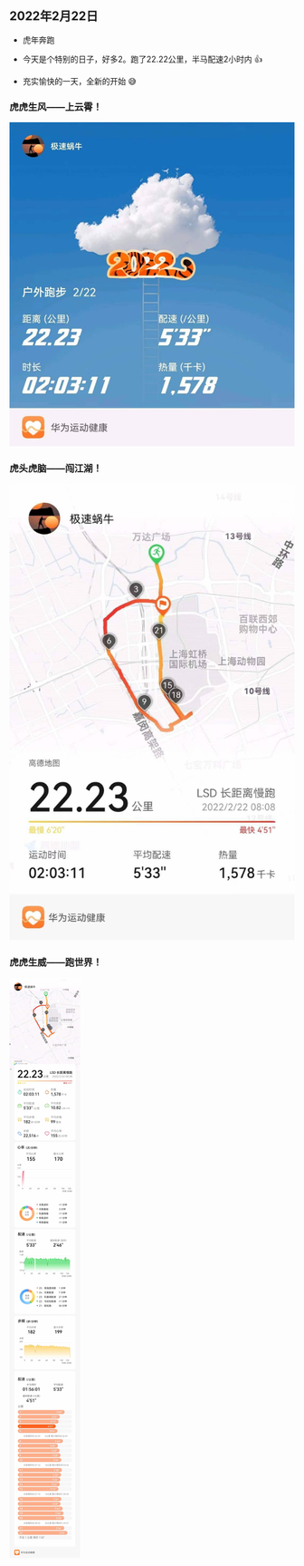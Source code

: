 ## 2022年2月22日
- 虎年奔跑
*  今天是个特别的日子，好多2。跑了22.22公里，半马配速2小时内 :+1:
-  充实愉快的一天，全新的开始 😅
###  虎虎生风——上云霄！
![半马1](../img/20220222-半马1.jpg)
### 虎头虎脑——闯江湖！
![半马2](../img/20220222-半马2.jpg)
### 虎虎生威——跑世界！
![半马](../running/半马-20220222-155.jpg)

